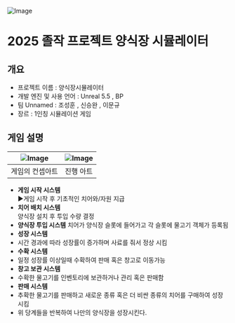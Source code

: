![Image](https://github.com/user-attachments/assets/2ad3a2ca-b176-4ec7-9282-f8572d2a48dc)
# 2025 졸작 프로젝트 양식장 시뮬레이터 

 ## 개요 
- 프로젝트 이름 : 양식장시뮬레이터 
- 개발 엔진 및 사용 언어 : Unreal 5.5 , BP 
- 팀 Unnamed : 조성훈 , 신승완 , 이문규
- 장르 : 1인칭 시뮬레이션 게임

## 게임 설명 

|![Image](https://github.com/user-attachments/assets/6f47dfe2-8a9c-443f-8a7a-c3bc3f31ebc1)|![Image](https://github.com/user-attachments/assets/f6229af8-3f92-4384-98b2-dcc210f1bb94)| 
|----------|----------|
| 게임의 컨셉아트   | 진행 아트  |

- **게임 시작 시스템**  
  ▶게임 시작 후 기초적인 치어와/자원 지급 
- **치어 배치 시스템**  
 양식장 설치 후 투입 수량 결정
- **양식장 투입 시스템**
  치어가 양식장 슬롯에 들어가고 각 슬롯에 물고기 객체가 등록됨
-  **성장 시스템**
-  시간 경과에 따라 성장률이 증가하며 사료를 줘서 정상 시킴
-  **수확 시스템**
-  일정 성장률 이상일때 수확하여 판매 혹은 창고로 이동가능
-  **창고 보관 시스템**
-  수확한 물고기를 인벤토리에 보관하거나 관리 혹은 판매함
-  **판매 시스템**
-  추확한 물고기를 판매하고 새로운 종류 혹은 더 비싼 종류의 치어를 구매하여 성장 시킴
- 위 당계들을 반복하여 나만의 양식장을 성장시킨다. 
